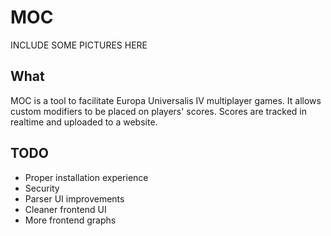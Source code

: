 # MOC


INCLUDE SOME PICTURES HERE


## What

MOC is a tool to facilitate Europa Universalis IV multiplayer games. It allows custom modifiers to be placed on players' scores. Scores are tracked in realtime and uploaded to a website.  

## TODO

- Proper installation experience
- Security 
- Parser UI improvements
- Cleaner frontend UI
- More frontend graphs
